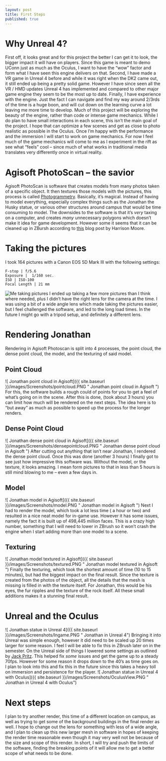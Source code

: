 ```yaml
---
layout: post
title: First Steps
published: true
---
```




# Why Unreal 4?
First off, it looks great and for this project the better I can get it to look, the bigger impact it will have on players. Since this game is meant to demo UConn just as much as the Oculus, I want to have the “wow” factor and form what I have seen this engine delivers on that. Second, I have made a VR game in Unreal 4 before and while it was right when the DK2 came out, it still ended up being a pretty solid game. However I have since seen all the VR / HMD updates Unreal 4 has implemented and compared to other major game engine they seem to be the most up to date. Finally, I have experience with the engine. Just the fact I can navigate and find my way around 2/3rds of the time is a huge boon, and will cut down on the learning curve a lot leaving me more time to develop.
Much of this project will be exploring the beauty of the engine, rather than code or intense game mechanics. While I do plan to have small interactions in each scene, this isn’t the main goal of the project. I hope that can optimize a few scenes and get as close to photo realistic as possible in the Oculus. Once I’m happy with the performance and the immersion I will start to work on game mechanics. For now I feel much of the game mechanics will come to me as I experiment in the rift as see what “feels” cool – since much of what works in traditional media translates very differently once in virtual reality.


# Agisoft PhotoScan – the savior
Agisoft PhotoScan is software that creates models from many photos taken of a specific object. It then textures those models with the pictures, this process is called [Photogrammetry]( https://en.wikipedia.org/wiki/Photogrammetry). Basically, it’s magical. Instead of having to model everything, especially complex things such as the Jonathan the Husky statue, or various other structures around campus that would be time consuming to model.
The downsides to the software is that it’s _very_ taxing on a computer, and creates _many_ unnecessary polygons which doesn’t make it idea for game development. However some it seems that it can be cleaned up in ZBursh according to [this]( https://www.unrealengine.com/blog/creating-assets-for-open-world-demo) blog post by Harrison Moore.
# Taking the pictures

I took 164 pictures with a Canon EOS 5D Mark III with the following settings:
```
F-stop | f/5.6
Exposure |  1/160 sec.
ISO | ISO-100
Focal Length | 21 mm
```

![Me taking pictures]({{site.baseurl}}/images/Screenshots/TakingFootage.png)
I ended up taking a few more pictures than I think where needed, plus I didn’t have the right lens for the camera at the time. I was using a bit of a wide angle lens which made taking the pictures easier, but I feel challenged the software, and led to the long load times. In the future I might go with a tripod setup, and definitely a different lens.

# Rendering Jonathan
Rendering in Agisoft Photoscan is split into 4 processes, the point cloud, the dense point cloud, the model, and the texturing of said model. 
## Point Cloud
![ Jonathan point cloud in Agisoft]({{ site.baseurl }}/images/Screenshots/pointcloud.PNG " Jonathan point cloud in Agisoft ")
For this, the software builds a rough could of points for you to get a feel of what’s going on in the scene. After this is done, (took about 3 hours) you can limit how much will be rendered on the next steps. The idea here is to “but away” as much as possible to speed up the process for the longer renders.
## Dense Point Cloud
![ Jonathan dense point cloud in Agisoft]({{ site.baseurl }}/images/Screenshots/densepointcloud.PNG " Jonathan dense point cloud in Agisoft ")
After cutting out anything that isn’t near Jonathan, I rendered the dense point cloud.  Once this was done (another 3 hours) I finally got to see just how impressive this software was. Without the model, or the texture, it looks amazing. I mean form pictures to that in less than 5 hours is still mind blowing to me – even a few days in.
## Model
![ Jonathan model in Agisoft]({{ site.baseurl }}/images/Screenshots/model.PNG " Jonathan model in Agisoft ")
Next I had to render the model, which took a lot less time ( a hour or two) and resulted in a nice neat model for in-game use. However it has some issues, namely the fact it is built up of 498,445 million faces. This is a crazy high number, something that I will need to lower in ZBrush so it won’t crash the engine when I start adding more than one model to a scene.
## Texturing
![ Jonathan model textured in Agisoft]({{ site.baseurl }}/images/Screenshots/textured.PNG " Jonathan model textured in Agisoft ")
Finally the texturing, which took the shortest amount of time (10 to 15 minutes), but had the biggest impact on the final result. Since the texture is created from the photos of the object, all the details that the mesh is missing is filled in with the texture itself. For Jonathan, this would be his eyes, the fur ripples and the texture of the rock itself. All these small additions makes it a stunning final result.
# Unreal and the Oculus
![ Jonathan statue in Unreal 4]({{ site.baseurl }}/images/Screenshots/Ingame.PNG " Jonathan in Unreal 4")
Bringing it into Unreal was simple enough, however it did need to be scaled up 20 times larger for some reason. I feel I will be able to fix this in ZBrush later on in the semester. On the Unreal side of things I lowered some settings as outlined by [Jack Pritz]( http://jackpritz.com/1/post/2014/09/optimizing-frame-rate-in-unreal-engine-for-the-oculus-rift.html). This helped fix _some_ issues and get the game up to a steady 70fps. However for some reason it drops down to the 40’s as time goes on. I plan to look into this and fix this in the future since this takes a heavy toll on immersion and persistence for the player.
![ Jonathan statue in Unreal 4 with Oculus]({{ site.baseurl }}/images/Screenshots/OculusView.PNG " Jonathan in Unreal 4 with Oculus")
# Next steps
I plan to try another render, this time of a different location on campus, as well as trying to get some of the background buildings in the final render as well. I hope to change out the lens for something with less of a wide angle, and I plan to clean up this new larger mesh in software in hopes of keeping the render time reasonable even though it may very well not be because of the size and scope of this render. In short, I will try and push the limits of the software, finding the breaking points of it will allow me to get a better scope of what needs to be done.
